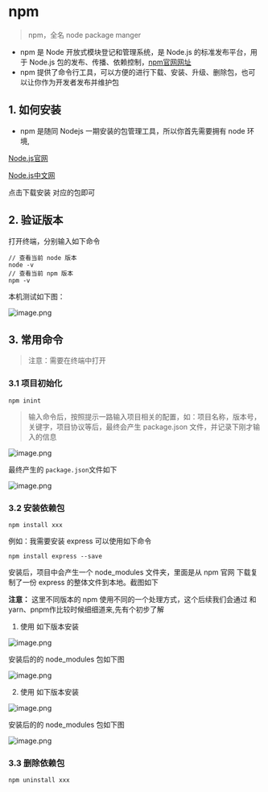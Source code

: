 # npm 
> npm，全名 node package manger
* npm 是 Node 开放式模块登记和管理系统，是 Node.js 的标准发布平台，用于 Node.js 包的发布、传播、依赖控制，[npm官网网址](https://www.npmjs.com/)
* npm 提供了命令行工具，可以方便的进行下载、安装、升级、删除包，也可以让你作为开发者发布并维护包
## 1. 如何安装
* npm 是随同 Nodejs 一期安装的包管理工具，所以你首先需要拥有 node 环境, 

[Node.js官网](https://nodejs.org/en/)

[Node.js中文网](https://nodejs.org/zh-cn/)

点击下载安装 对应的包即可
## 2. 验证版本
打开终端，分别输入如下命令
```shell
// 查看当前 node 版本
node -v
// 查看当前 npm 版本
npm -v
```
本机测试如下图：

![image.png](https://p6-juejin.byteimg.com/tos-cn-i-k3u1fbpfcp/7cf871cbef4542a0a786ff65bfa5ca95~tplv-k3u1fbpfcp-watermark.image?)
## 3. 常用命令
> 注意：需要在终端中打开
### 3.1 项目初始化
```shell 
npm inint
```
> 输入命令后，按照提示一路输入项目相关的配置，如：项目名称，版本号，关键字，项目协议等后，最终会产生 package.json 文件，并记录下刚才输入的信息

![image.png](https://p6-juejin.byteimg.com/tos-cn-i-k3u1fbpfcp/b8017ecfe7f44031854ff23ea4e145be~tplv-k3u1fbpfcp-watermark.image?)

最终产生的 `package.json`文件如下

![image.png](https://p6-juejin.byteimg.com/tos-cn-i-k3u1fbpfcp/f6f70e5dcb964526b07fecaab59d6472~tplv-k3u1fbpfcp-watermark.image?)

### 3.2 安装依赖包

```shell
npm install xxx
```
例如：我需要安装 express 可以使用如下命令
```shell
npm install express --save
```
安装后，项目中会产生一个 node_modules 文件夹，里面是从 npm 官网 下载复制了一份 express 的整体文件到本地。截图如下

**注意：**
这里不同版本的 npm 使用不同的一个处理方式，这个后续我们会通过 和 yarn、pnpm作比较时候细细道来,先有个初步了解
1. 使用 如下版本安装

![image.png](https://p9-juejin.byteimg.com/tos-cn-i-k3u1fbpfcp/970b9f02cd134165a8709ff10ebe1b5e~tplv-k3u1fbpfcp-watermark.image?)

安装后的的 node_modules 包如下图

![image.png](https://p1-juejin.byteimg.com/tos-cn-i-k3u1fbpfcp/87c97f5d87b846a39ba06df2b7c53eed~tplv-k3u1fbpfcp-watermark.image?) 

2. 使用 如下版本安装

![image.png](https://p1-juejin.byteimg.com/tos-cn-i-k3u1fbpfcp/4b36a184fa4648c3af15fb0c092ee79f~tplv-k3u1fbpfcp-watermark.image?)

安装后的的 node_modules 包如下图

![image.png](https://p3-juejin.byteimg.com/tos-cn-i-k3u1fbpfcp/ce0af0ff100e4f8e944018fe92f74d92~tplv-k3u1fbpfcp-watermark.image?)

### 3.3 删除依赖包
```shell
npm uninstall xxx
```